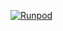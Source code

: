 [![Runpod](https://api.runpod.io/badge/AlfredSjoqvist/runpod-worker)](https://console.runpod.io/hub/AlfredSjoqvist/runpod-worker)